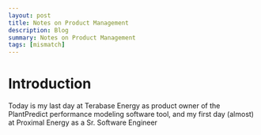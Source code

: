 ```yaml
---
layout: post
title: Notes on Product Management
description: Blog
summary: Notes on Product Management
tags: [mismatch]
---
```



# Introduction

Today is my last day at Terabase Energy as product owner of the PlantPredict performance modeling software tool, and my first day (almost) at Proximal Energy as a Sr. Software Engineer
